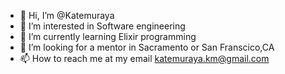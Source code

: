 - 👋 Hi, I’m @Katemuraya
- 👀 I’m interested in Software engineering
- 🌱 I’m currently learning Elixir programming
- 💞️ I’m looking for a mentor in Sacramento or San Franscico,CA
- 📫 How to reach me at my email katemuraya.km@gmail.com

<!---
Katemuraya/Katemuraya is a ✨ special ✨ repository because its `README.md` (this file) appears on your GitHub profile.
You can click the Preview link to take a look at your changes.
--->
